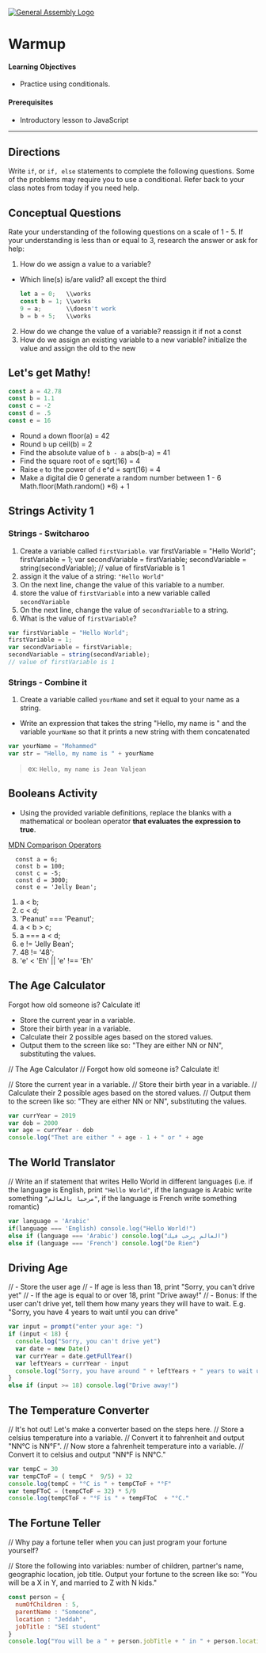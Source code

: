 [![General Assembly Logo](https://camo.githubusercontent.com/1a91b05b8f4d44b5bbfb83abac2b0996d8e26c92/687474703a2f2f692e696d6775722e636f6d2f6b6538555354712e706e67)](https://generalassemb.ly)

# Warmup

#### Learning Objectives

- Practice using conditionals.

#### Prerequisites

- Introductory lesson to JavaScript

---



## Directions
Write  `if`, or `if, else` statements to complete the following questions. Some of the problems may require you to use a  conditional. Refer back to your class notes from today if you need help.

## Conceptual Questions

Rate your understanding of the following questions on a scale of 1 - 5. If your understanding is less than or equal to 3, research the answer or ask for help:

1. How do we assign a value to a variable?
  - Which line(s) is/are valid? all except the third

    ```js
    let a = 0;   \\works
    const b = 1; \\works
    9 = a;       \\doesn't work
    b = b + 5;   \\works
    ```

2. How do we change the value of a variable? reassign it if not a const
3. How do we assign an existing variable to a new variable? initialize the value and assign the old to the new

## Let's get Mathy!

```js
const a = 42.78
const b = 1.1
const c = -2
const d = .5
const e = 16
```

- Round `a` down floor(a) = 42
- Round `b` up ceil(b) = 2
- Find the absolute value of `b - a` abs(b-a) = 41
- Find the square root of `e` sqrt(16) = 4
- Raise `e` to the power of `d` e^d = sqrt(16) = 4
- Make a digital die 0 generate a random number between 1 - 6 Math.floor(Math.random() *6) + 1 

## Strings Activity 1

### Strings - Switcharoo
1. Create a variable called `firstVariable`. var firstVariable = "Hello World"; firstVariable = 1; var secondVariable = firstVariable; secondVariable = string(secondVariable); // value of firstVariable is 1
1. assign it the value of a string: `"Hello World"`
1. On the next line, change the value of this variable to a number.
1. store the value of `firstVariable` into a new variable called `secondVariable`
1. On the next line, change the value of `secondVariable` to a string.
1. What is the value of `firstVariable`?

```js
var firstVariable = "Hello World"; 
firstVariable = 1; 
var secondVariable = firstVariable; 
secondVariable = string(secondVariable); 
// value of firstVariable is 1
```

### Strings - Combine it
1. Create a variable called `yourName` and set it equal to your name as a string.
  - Write an expression that takes the string "Hello, my name is " and the variable `yourName` so that it prints a new string with them concatenated

```js
var yourName = "Mohammed"
var str = "Hello, my name is " + yourName 
```

>ex: `Hello, my name is Jean Valjean`

## Booleans Activity
- Using the provided variable definitions, replace the blanks with a mathematical or boolean operator **that evaluates the expression to true**.

[MDN Comparison Operators](https://developer.mozilla.org/en-US/docs/Web/JavaScript/Reference/Operators/Comparison_Operators)

```
  const a = 6;
  const b = 100;
  const c = -5;
  const d = 3000;
  const e = 'Jelly Bean';
```

1.  a < b;
1.  c < d;
1.  'Peanut' === 'Peanut';
1.  a < b > c;
1.  a === a < d;
1.  e != 'Jelly Bean';
1.  48 != '48';
1. 'e' < 'Eh' || 'e' !== 'Eh'

## The Age Calculator

Forgot how old someone is? Calculate it!

- Store the current year in a variable.
- Store their birth year in a variable.
- Calculate their 2 possible ages based on the stored values.
- Output them to the screen like so: "They are either NN or NN", substituting the values.

// The Age Calculator
// Forgot how old someone is? Calculate it!

// Store the current year in a variable.
// Store their birth year in a variable.
// Calculate their 2 possible ages based on the stored values.
// Output them to the screen like so: "They are either NN or NN", substituting the values.

```js
var currYear = 2019
var dob = 2000
var age = currYear - dob
console.log("Thet are either " + age - 1 + " or " + age
```

## The World Translator
// Write an if statement that writes Hello World in different languages (i.e. if the language is English, print `"Hello World"`, if the language is Arabic write something `"مرحبا بالعالم"`, if the language is French write something romantic)

```js
var language = 'Arabic'
if(language === 'English) console.log("Hello World!")
else if (language === 'Arabic') console.log("العالم يرحب فيك")
else if (language === 'French') console.log("De Rien")
```
 ## Driving Age
// - Store the user age
// - If age is less than 18, print "Sorry, you can't drive yet"
// - If the age is equal to or over 18, print "Drive away!"
// - Bonus: If the user can't drive yet, tell them how many years they will have to wait. E.g. "Sorry, you have 4 years to wait until you can drive"

```js
var input = prompt("enter your age: ")
if (input < 18) {
  console.log("Sorry, you can't drive yet")
  var date = new Date()
  var currYear = date.getFullYear()
  var leftYears = currYear - input
  console.log("Sorry, you have around " + leftYears + " years to wait until you can drive")
}
else if (input >= 18) console.log("Drive away!")
```

## The Temperature Converter
// It's hot out! Let's make a converter based on the steps here.
// Store a celsius temperature into a variable.
// Convert it to fahrenheit and output "NN°C is NN°F".
// Now store a fahrenheit temperature into a variable.
// Convert it to celsius and output "NN°F is NN°C."

```js
var tempC = 30
var tempCToF = ( tempC *  9/5) + 32
console.log(tempC + "°C is " + tempCToF + "°F"
var tempFToC = (tempCToF − 32) * 5/9
console.log(tempCToF + "°F is " + tempFToC  + "°C."
```

## The Fortune Teller
// Why pay a fortune teller when you can just program your fortune yourself?

// Store the following into variables: number of children, partner's name, geographic location, job title. Output your fortune to the screen like so: "You will be a X in Y, and married to Z with N kids."

```js
const person = {
  numOfChildren : 5,
  parentName : "Someone",
  location : "Jeddah",
  jobTitle : "SEI student"
}
console.log("You will be a " + person.jobTitle + " in " + person.location + ", and married to " + person.parentName + " with " + person.numOfChildren + " kids."
```
